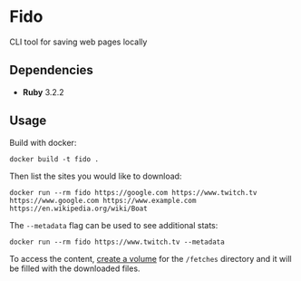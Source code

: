 # Fido
CLI tool for saving web pages locally

## Dependencies

- **Ruby** 3.2.2

## Usage

Build with docker:
```shell
docker build -t fido .
```

Then list the sites you would like to download:
```shell
docker run --rm fido https://google.com https://www.twitch.tv https://www.google.com https://www.example.com https://en.wikipedia.org/wiki/Boat
```

The `--metadata` flag can be used to see additional stats:
```shell
docker run --rm fido https://www.twitch.tv --metadata
```

To access the content, [create a volume](https://docs.docker.com/storage/volumes/#start-a-container-with-a-volume) for the `/fetches` directory and it will be filled with the downloaded files.
